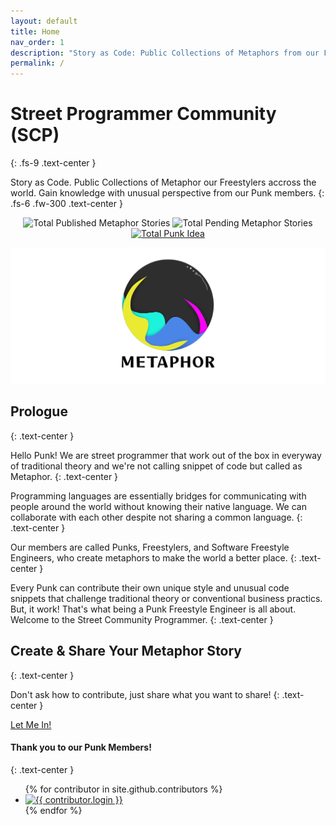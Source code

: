 ```yaml
---
layout: default
title: Home
nav_order: 1
description: "Story as Code: Public Collections of Metaphors from our Freestylers around the World. Gain Unique Perspectives from Our Punk Members."
permalink: /
---
```


# Street Programmer Community (SCP)
{: .fs-9 .text-center }

Story as Code. Public Collections of Metaphor our Freestylers accross the world. Gain knowledge with unusual perspective from our Punk members.
{: .fs-6 .fw-300 .text-center }

<p align="center">
  <img src="https://img.shields.io/github/issues-closed/StreetCommunityProgrammer/metaphore/metaphore?color=sky&label=Total%20Published%20Metaphor%20Stories&style=flat-square" alt="Total Published Metaphor Stories" />
  <img src="https://img.shields.io/github/issues/StreetCommunityProgrammer/metaphore/metaphore?color=blue&label=Total%20Pending%20Metaphors&style=flat-square" alt="Total Pending Metaphor Stories" />
  <a href="https://github.com/StreetCommunityProgrammer/metaphore/issues?q=is%3Aopen+is%3Aissue+label%3Apunk%3A%3Aidea" target="_blank">
  <img src="https://img.shields.io/github/issues/StreetCommunityProgrammer/metaphore/punk::idea?color=%235BFAF7&label=Total%20Punk%20Idea&style=flat-square" alt="Total Punk Idea" />
  </a>
</p>

![Metaphor](metaphor.png)

## Prologue
{: .text-center }

Hello Punk! We are street programmer that work out of the box in everyway of traditional theory and we're not calling snippet of code but called as Metaphor.
{: .text-center }

Programming languages are essentially bridges for communicating with people around the world without knowing their native language. We can collaborate with each other despite not sharing a common language.
{: .text-center }

Our members are called Punks, Freestylers, and Software Freestyle Engineers, who create metaphors to make the world a better place.
{: .text-center }

Every Punk can contribute their own unique style and unusual code snippets that challenge traditional theory or conventional business practics. But, it work! That's what being a Punk Freestyle Engineer is all about. Welcome to the Street Community Programmer.
{: .text-center }

## Create & Share Your Metaphor Story
{: .text-center }

Don't ask how to contribute, just share what you want to share!
{: .text-center }

<p class="text-center">
  <a href="https://github.com/StreetCommunityProgrammer/metaphore/issues/new/choose" target="_blank" class="btn btn-blue">Let Me In!</a>
</p>

#### Thank you to our Punk Members!
{: .text-center }

<ul class="list-style-none">
{% for contributor in site.github.contributors %}
  <li class="d-inline-block mr-1">
     <a href="{{ contributor.html_url }}"><img src="{{ contributor.avatar_url }}" width="32" height="32" alt="{{ contributor.login }}"></a>
  </li>
{% endfor %}
</ul>
